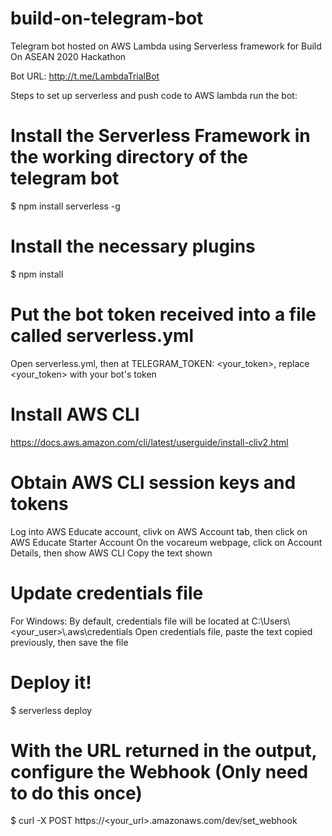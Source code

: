 # build-on-telegram-bot
Telegram bot hosted on AWS Lambda using Serverless framework for Build On ASEAN 2020 Hackathon

Bot URL: http://t.me/LambdaTrialBot

Steps to set up serverless and push code to AWS lambda run the bot:

# Install the Serverless Framework in the working directory of the telegram bot
$ npm install serverless -g

# Install the necessary plugins
$ npm install

# Put the bot token received into a file called serverless.yml
Open serverless.yml, then at TELEGRAM_TOKEN: <your_token>, replace <your_token> with your bot's token

# Install AWS CLI
https://docs.aws.amazon.com/cli/latest/userguide/install-cliv2.html

# Obtain AWS CLI session keys and tokens
Log into AWS Educate account, clivk on AWS Account tab, then click on AWS Educate Starter Account
On the vocareum webpage, click on Account Details, then show AWS CLI
Copy the text shown

# Update credentials file
For Windows: By default, credentials file will be located at C:\Users\\<your_user>\\.aws\credentials
Open credentials file, paste the text copied previously, then save the file

# Deploy it!
$ serverless deploy

# With the URL returned in the output, configure the Webhook (Only need to do this once)
$ curl -X POST https://<your_url>.amazonaws.com/dev/set_webhook
